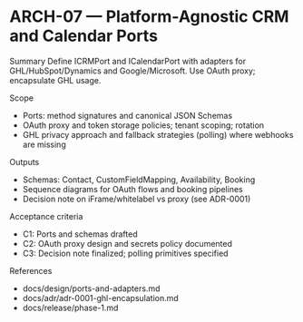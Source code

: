 # ARCH-07 — Platform-Agnostic CRM and Calendar Ports

Summary
Define ICRMPort and ICalendarPort with adapters for GHL/HubSpot/Dynamics and Google/Microsoft. Use OAuth proxy; encapsulate GHL usage.

Scope
- Ports: method signatures and canonical JSON Schemas
- OAuth proxy and token storage policies; tenant scoping; rotation
- GHL privacy approach and fallback strategies (polling) where webhooks are missing

Outputs
- Schemas: Contact, CustomFieldMapping, Availability, Booking
- Sequence diagrams for OAuth flows and booking pipelines
- Decision note on iFrame/whitelabel vs proxy (see ADR-0001)

Acceptance criteria
- C1: Ports and schemas drafted
- C2: OAuth proxy design and secrets policy documented
- C3: Decision note finalized; polling primitives specified

References
- docs/design/ports-and-adapters.md
- docs/adr/adr-0001-ghl-encapsulation.md
- docs/release/phase-1.md